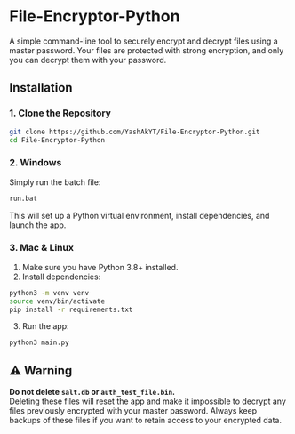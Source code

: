 # File-Encryptor-Python

A simple command-line tool to securely encrypt and decrypt files using a master password. Your files are protected with strong encryption, and only you can decrypt them with your password.

## Installation

### 1. Clone the Repository

```sh
git clone https://github.com/YashAkYT/File-Encryptor-Python.git
cd File-Encryptor-Python
```

### 2. Windows

Simply run the batch file:

```sh
run.bat
```

This will set up a Python virtual environment, install dependencies, and launch the app.

### 3. Mac & Linux

1. Make sure you have Python 3.8+ installed.
2. Install dependencies:

```sh
python3 -m venv venv
source venv/bin/activate
pip install -r requirements.txt
```

3. Run the app:

```sh
python3 main.py
```

## ⚠️ Warning

**Do not delete `salt.db` or `auth_test_file.bin`.**  
Deleting these files will reset the app and make it impossible to decrypt any files previously encrypted with your master password. Always keep backups of these files if you want to retain access to your encrypted data.